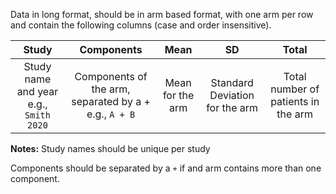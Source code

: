 Data in long format, should be in arm based format, with one arm per row and contain the following columns (case and order insensitive).

|                 Study                  |                      Components                       |       Mean       |               SD               |                Total                |
|:--------------------------------------:|:-----------------------------------------------------:|:----------------:|:------------------------------:|:-----------------------------------:|
| Study name and year e.g., `Smith 2020` | Components of the arm, separated by a + e.g., `A + B` | Mean for the arm | Standard Deviation for the arm | Total number of patients in the arm |

**Notes:** Study names should be unique per study

Components should be separated by a `+` if and arm contains more than one component.
